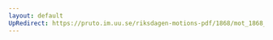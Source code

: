 ```yaml
---
layout: default
UpRedirect: https://pruto.im.uu.se/riksdagen-motions-pdf/1868/mot_1868__ak__17.pdf
---
```


